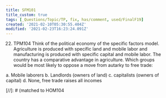 ```yaml
---
title: SFM101
title_custom: true
tags: [_Questions/Topic/TP, fix, has/comment, used/FinalF19]
created: '2021-02-10T05:30:55.404Z'
modified: '2021-02-23T16:23:24.091Z'
---
```


22. TPM104 Think of the political economy of the specific factors model. Agriculture is produced with specific land and mobile labor and manufacturing is produced with specific capital and mobile labor.  The country has a comparative advantage in agriculture. Which groups would be most likely to oppose a move from autarky to free trade:

a. Mobile laborers
b. Landlords (owners of land)
c. capitalists (owners of capital)
d. None, free trade raises all incomes

[//]: # (matched to HOM104
